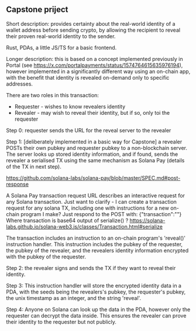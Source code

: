 ## Capstone priject

Short description: provides certainty about the real-world identity of a wallet address before sending crypto, by allowing the recipient to reveal their proven real-world identity to the sender.

Rust, PDAs, a little JS/TS for a basic frontend.

Longer description: this is based on a concept implemented previously in Portal (see https://x.com/portalpayments/status/1574764615635976194), however implemented in a significantly different way using an on-chain app, with the benefit that identity is revealed on-demand only to specific addresses.

There are two roles in this transaction:

- Requester - wishes to know revealers identity
- Revealer - may wish to reveal their identity, but if so, only toi the requester

Step 0: requester sends the URL for the reveal server to the revealer

Step 1: [deliberately implemented in a basic way for Capstone] a revealer POSTs their own pubkey and requester pubkey to a non-blockchain server. The server looks up stored identity information, and if found, sends the revealer a serialised TX using the same mechanism as Solana Pay (details of the TX in next step).

https://github.com/solana-labs/solana-pay/blob/master/SPEC.md#post-response

A Solana Pay transaction request URL describes an interactive request for any Solana transaction.
Just want to clarify - I can create a transaction request for any solana TX, including one with instructions for a new on-chain program I make?
Just respond to the POST with:
{"transaction":"<transaction>"}
Where transaction is base64 output of serialize() ?
https://solana-labs.github.io/solana-web3.js/classes/Transaction.html#serialize

The transaction includes an instruction to an on-chain program's 'reveal()' instruction handler. This instruction includes the pubkey of the requester, the pubkey of the revealer, and the revealers identity information encrypted with the pubkey of the requester.

Step 2: the revealer signs and sends the TX if they want to reveal their identity.

Step 3: This instruction handler will store the encrypted identity data in a PDA, with the seeds being the revealers's pubkey, the requester's pubkey, the unix timestamp as an integer, and the string 'reveal'.

Step 4: Anyone on Solana can look up the data in the PDA, however only the requester can decrypt the data inside. This ensures the revealer can prove their identity to the requester but not publicly.
